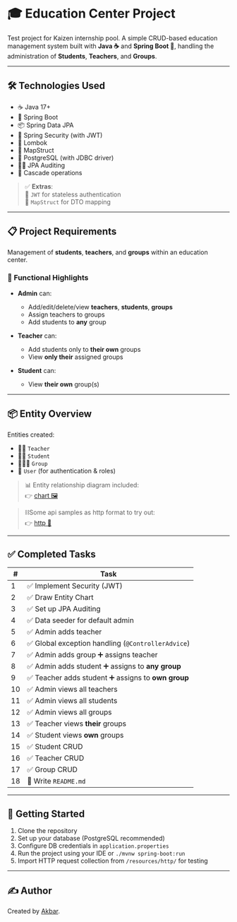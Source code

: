 # 🎓 Education Center Project
Test project for Kaizen internship pool. A simple CRUD-based education management system built with **Java ☕️** and **Spring Boot 🌱**,
handling the administration of **Students**, **Teachers**, and **Groups**.

---

## 🛠 Technologies Used

- ☕ Java 17+
- 🧱 Spring Boot
- 📦 Spring Data JPA
- 🔐 Spring Security (with JWT)
- 🧬 Lombok
- 📝 MapStruct
- 📡 PostgreSQL (with JDBC driver)
- 🕵️‍♂️ JPA Auditing
- 🔁 Cascade operations

> ✅ **Extras**:  
> 🔐 `JWT` for stateless authentication  
> 🧩 `MapStruct` for DTO mapping

---

## 📋 Project Requirements

Management of **students**, **teachers**, and **groups** within an education center. 

### 🎯 Functional Highlights

- **Admin** can:
  - Add/edit/delete/view **teachers**, **students**, **groups**
  - Assign teachers to groups
  - Add students to **any** group

- **Teacher** can:
  - Add students only to **their own** groups
  - View **only their** assigned groups

- **Student** can:
  - View **their own** group(s)

---

## 📦 Entity Overview

Entities created:
- 👩‍🏫 `Teacher`
- 👨‍🎓 `Student`
- 🧑‍🤝‍🧑 `Group`
- 👤 `User` (for authentication & roles)

> 📊 Entity relationship diagram included:  
> 👉 [chart 🖼](src/main/resources/entity-chart.png)

> ⛓️Some api samples as http format to try out:  
> 👉 [http 📂](src/main/resources/http/)

---

## ✅ Completed Tasks

| # | Task |
|--|------|
| 1 | ✅ Implement Security (JWT) |
| 2 | ✅ Draw Entity Chart |
| 3 | ✅ Set up JPA Auditing |
| 4 | ✅ Data seeder for default admin |
| 5 | ✅ Admin adds teacher |
| 6 | ✅ Global exception handling (`@ControllerAdvice`) |
| 7 | ✅ Admin adds group ➕ assigns teacher |
| 8 | ✅ Admin adds student ➕ assigns to **any group** |
| 9 | ✅ Teacher adds student ➕ assigns to **own group** |
| 10 | ✅ Admin views all teachers |
| 11 | ✅ Admin views all students |
| 12 | ✅ Admin views all groups |
| 13 | ✅ Teacher views **their** groups |
| 14 | ✅ Student views **own** groups |
| 15 | ✅ Student CRUD |
| 16 | ✅ Teacher CRUD |
| 17 | ✅ Group CRUD |
| 18 | 🚧 Write `README.md` |

---

## 🚀 Getting Started

1. Clone the repository
2. Set up your database (PostgreSQL recommended)
3. Configure DB credentials in `application.properties`
4. Run the project using your IDE or `./mvnw spring-boot:run`
5. Import HTTP request collection from `/resources/http/` for testing

---

## ✍️ Author
Created by [Akbar](https://github.com/MuhammadAkbar007).
